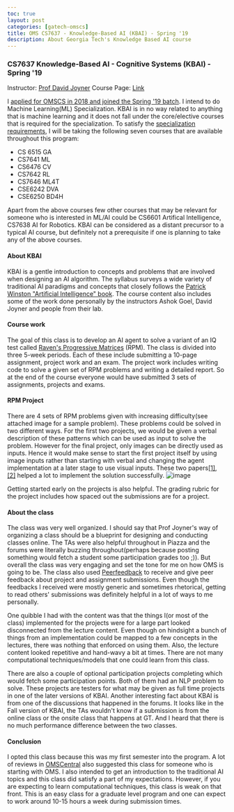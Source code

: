 ```yaml
---
toc: true
layout: post
categories: [gatech-omscs]
title: OMS CS7637 - Knowledge-Based AI (KBAI) - Spring '19
description: About Georgia Tech's Knowledge Based AI course 
---
```


### CS7637 Knowledge-Based AI - Cognitive Systems (KBAI) - Spring '19
Instructor: [Prof David Joyner](https://twitter.com/DrDavidJoyner)
Course Page: [Link](http://lucylabs.gatech.edu/kbai/)

I [applied for OMSCS in 2018 and joined the Spring '19 batch](https://github.com/scarecrow1123/blog/issues/2). I intend to do Machine Learning(ML) Specialization. KBAI is in no way related to anything that is machine learning and it does not fall under the core/elective courses that is required for the specialization. To satisfy the [specialization requirements](http://www.omscs.gatech.edu/specialization-machine-learning), I will be taking the following seven courses that are available throughout this program:

- CS 6515 GA
- CS7641 ML
- CS6476 CV
- CS7642 RL
- CS7646 ML4T
- CSE6242 DVA
- CSE6250 BD4H

Apart from the above courses few other courses that may be relevant for someone who is interested in ML/AI could be CS6601 Artifical Intelligence, CS7638 AI for Robotics. KBAI can be considered as a distant precursor to a typical AI course, but definitely not a prerequisite if one is planning to take any of the above courses. 

#### About KBAI
KBAI is a gentle introduction to concepts and problems that are involved when designing an AI algorithm. The syllabus surveys a wide variety of traditional AI paradigms and concepts that closely follows the [Patrick Winston "Artificial Intelligence" book](https://courses.csail.mit.edu/6.034f/ai3/rest.pdf). The course content also includes some of the work done personally by the instructors Ashok Goel, David Joyner and people from their lab.

#### Course work
The goal of this class is to develop an AI agent to solve a variant of an IQ test called [Raven's Progressive Matrices](https://en.wikipedia.org/wiki/Raven%27s_Progressive_Matrices) (RPM). The class is divided into three 5-week periods. Each of these include submitting a 10-page assignment, project work and an exam. The project work includes writing code to solve a given set of RPM problems and writing a detailed report. So at the end of the course everyone would have submitted 3 sets of assignments, projects and exams. 

#### RPM Project
There are 4 sets of RPM problems given with increasing difficulty(see attached image for a sample problem). These problems could be solved in two different ways. For the first two projects, we would be given a verbal description of these patterns which can be used as input to solve the problem. However for the final project, only images can be directly used as inputs. Hence it would make sense to start the first project itself by using image inputs rather than starting with verbal and changing the agent implementation at a later stage to use visual inputs. These two papers[[1]](http://dilab.gatech.edu/publications/Kunda%20McGreggor%20Goel%202011%20AAAI.pdf), [[2]](http://www.davidjoyner.net/blog/wp-content/uploads/2015/05/JoynerBedwellGrahamLemmonMartinezGoel-ICCC2015-Distribution.pdf) helped a lot to implement the solution successfully. 
![image](https://user-images.githubusercontent.com/3162105/57194045-85dde980-6f5f-11e9-92b2-5e4e5698ae8b.png)

Getting started early on the projects is also helpful. The grading rubric for the project includes how spaced out the submissions are for a project.

#### About the class
The class was very well organized. I should say that Prof Joyner's way of organizing a class should be a blueprint for designing and conducting classes online. The TAs were also helpful throughout in Piazza and the forums were literally buzzing throughout(perhaps because posting something would fetch a student some participation grades too ;)). But overall the class was very engaging and set the tone for me on how OMS is going to be. The class also used [Peerfeedback](https://peerfeedback.gatech.edu/) to receive and give peer feedback about project and assignment submissions. Even though the feedbacks I received were mostly generic and sometimes rhetorical, getting to read others' submissions was definitely helpful in a lot of ways to me personally.

One quibble I had with the content was that the things I(or most of the class) implemented for the projects were for a large part looked disconnected from the lecture content. Even though on hindsight a bunch of things from an implementation could be mapped to a few concepts in the lectures, there was nothing that enforced on using them. Also, the lecture content looked repetitive and hand-wavy a bit at times. There are not many computational techniques/models that one could learn from this class.

There are also a couple of optional participation projects completing which would fetch some participation points. Both of them had an NLP problem to solve. These projects are testers for what may be given as full time projects in one of the later versions of KBAI. Another interesting fact about KBAI is from one of the discussions that happened in the forums. It looks like in the Fall version of KBAI, the TAs wouldn't know if a submission is from the online class or the onsite class that happens at GT. And I heard that there is no much performance difference between the two classes. 

#### Conclusion
I opted this class because this was my first semester into the program. A lot of reviews in [OMSCentral](https://omscentral.com/courses/CS-7637) also suggested this class for someone who is starting with OMS. I also intended to get an introduction to the traditional AI topics and this class did satisfy a part of my expectations. However, if you are expecting to learn computational techniques, this class is weak on that front. This is an easy class for a graduate level program and one can expect to work around 10-15 hours a week during submission times.
